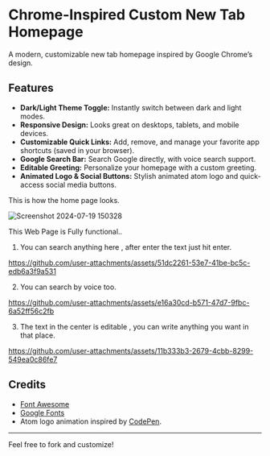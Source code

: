 # Chrome-Inspired Custom New Tab Homepage

A modern, customizable new tab homepage inspired by Google Chrome’s design.

## Features

- **Dark/Light Theme Toggle:** Instantly switch between dark and light modes.
- **Responsive Design:** Looks great on desktops, tablets, and mobile devices.
- **Customizable Quick Links:** Add, remove, and manage your favorite app shortcuts (saved in your browser).
- **Google Search Bar:** Search Google directly, with voice search support.
- **Editable Greeting:** Personalize your homepage with a custom greeting.
- **Animated Logo & Social Buttons:** Stylish animated atom logo and quick-access social media buttons.


This is how the home page looks.

![Screenshot 2024-07-19 150328](https://github.com/user-attachments/assets/3ff9d701-e354-442c-ae07-4cd1744e8b4d)

This Web Page is Fully functional..

1. You can search anything here , after enter the text just hit enter.

https://github.com/user-attachments/assets/51dc2261-53e7-41be-bc5c-edb6a3f9a531

2. You can search by voice too.
   
https://github.com/user-attachments/assets/e16a30cd-b571-47d7-9fbc-6a52ff56c2fb

3. The text in the center is editable , you can write anything you want in that place.
   
https://github.com/user-attachments/assets/11b333b3-2679-4cbb-8299-549ea0c86fe7

## Credits

- [Font Awesome](https://fontawesome.com/)
- [Google Fonts](https://fonts.google.com/)
- Atom logo animation inspired by [CodePen](https://codepen.io/).

---

Feel free to fork and customize!


